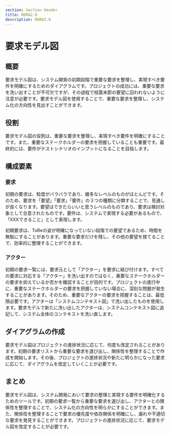 ```yaml
---
section: Section Header
title: RDRA2.0
description: RDRA2.0
---
```


# 要求モデル図
## 概要
要求モデル図は、システム開発の初期段階で重要な要求を整理し、実現すべき要件を明確にするためのダイアグラムです。プロジェクトの成功には、重要な要求を洗い出すことが不可欠ですが、その過程で枝葉末節の要望に囚われないように注意が必要です。要求モデル図を使用することで、重要な要求を整理し、システム化の方向性を見出すことができます。

## 役割
要求モデル図の役割は、重要な要求を整理し、実現すべき要件を明確にすることです。また、重要なステークホルダーの要求を把握していることも重要です。最終的には、要件がテストシナリオのインプットになることを目指します。

## 構成要素
### 要求
初期の要求は、粒度がバラバラであり、雑多なレベルのものがほとんどです。そのため、要求を「要望」「要求」「要件」の３つの種類に分類することで、見通しが良くなります。要望はできたらいいと思うレベルのものであり、要求は検討対象として合意されたものです。要件は、システムで実現する必要があるもので、「XXXできること」として表現します。

初期要求は、ToBeの姿が明確になっていない段階での要望であるため、時間を無駄にすることがあります。重要な要求だけを残し、その他の要望を捨てることで、効率的に整理することができます。

### アクター
初期の要求一覧には、要求元として「アクター」を要求に結び付けます。すべての要求に対応する「アクター」を洗い出すのではなく、重要なステークホルダーの要求を抑えているか否かを確認することが目的です。プロジェクトの進行中に、重要なステークホルダーの要求を把握していない場合に、深刻な問題が発生することがあります。そのため、重要なアクターの要求を把握することは、最低限必要です。アクターは「システムコンテキスト図」で洗い出したものを使用します。要求モデルで新たに洗い出したアクターは、システムコンテキスト図に追記して、システム全体のコンテキストを洗い直します。

## ダイアグラムの作成
要求モデル図はプロジェクトの進捗状況に応じて、何度も改定されることがあります。初期の要求リストから重要な要求を選び出し、関係性を整理することで作成を開始します。その後、プロジェクトの進捗状況や新たに明らかになった要求に応じて、ダイアグラムを改定していくことが必要です。

## まとめ
要求モデル図は、システム開発において要求の整理と実現する要件を明確化するためのツールです。初期の要求一覧から重要な要求を選び出し、アクターとの関係性を整理することで、システム化の方向性を明らかにすることができます。また、関係性を整理することで要求の優先度や依存関係を明確にし、漏れや不適切な要求を発見することができます。プロジェクトの進捗状況に応じて、要求モデル図を改定することが必要です。
